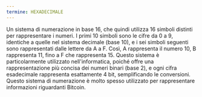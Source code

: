 ```yaml
---
termine: HEXADECIMALE
---
```


Un sistema di numerazione in base 16, che quindi utilizza 16 simboli distinti per rappresentare i numeri. I primi 10 simboli sono le cifre da 0 a 9, identiche a quelle nel sistema decimale (base 10), e i sei simboli seguenti sono rappresentati dalle lettere da A a F. Così, A rappresenta il numero 10, B rappresenta 11, fino a F che rappresenta 15. Questo sistema è particolarmente utilizzato nell'informatica, poiché offre una rappresentazione più concisa dei numeri binari (base 2), e ogni cifra esadecimale rappresenta esattamente 4 bit, semplificando le conversioni. Questo sistema di numerazione è molto spesso utilizzato per rappresentare informazioni riguardanti Bitcoin.